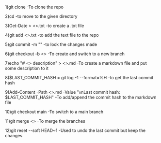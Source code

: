 1)git clone
-To clone the repo

2)cd <directory>
-to move to the given directory

3)Get-Date > <>.txt
-to create a .txt file

4)git add <>.txt
-to add the text file to the repo

5)git commit -m ""
-to lock the changes made

6)git checkout -b <>
-To create and switch to a new branch

7)echo "# <> description" > <>.md
-To create a markdown file and put some description to it

8)$LAST_COMMIT_HASH = git log -1 --format=%H
-to get the last commit hash

9)Add-Content -Path <>.md -Value "`n`nLast commit hash: $LAST_COMMIT_HASH"
-To add/append the commit hash to the markdown file

10)git checkout main
-To switch to a main branch

11)git merge <>
-To merge the branches

12)git reset --soft HEAD~1
-Used to undo the last commit but keep the changes

